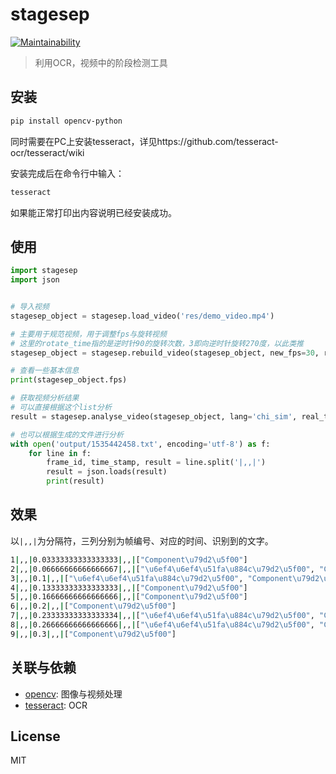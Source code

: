 # stagesep

[![Maintainability](https://api.codeclimate.com/v1/badges/492f06dfdfc447e06470/maintainability)](https://codeclimate.com/github/williamfzc/stagesep/maintainability)

> 利用OCR，视频中的阶段检测工具

## 安装

```bash 
pip install opencv-python
```

同时需要在PC上安装tesseract，详见https://github.com/tesseract-ocr/tesseract/wiki

安装完成后在命令行中输入：

```bash
tesseract
```

如果能正常打印出内容说明已经安装成功。

## 使用

```python
import stagesep
import json


# 导入视频
stagesep_object = stagesep.load_video('res/demo_video.mp4')

# 主要用于规范视频，用于调整fps与旋转视频
# 这里的rotate_time指的是逆时针90的旋转次数，3即向逆时针旋转270度，以此类推
stagesep_object = stagesep.rebuild_video(stagesep_object, new_fps=30, rotate_time=3)

# 查看一些基本信息
print(stagesep_object.fps)

# 获取视频分析结果
# 可以直接根据这个list分析
result = stagesep.analyse_video(stagesep_object, lang='chi_sim', real_time_log=True)

# 也可以根据生成的文件进行分析
with open('output/1535442458.txt', encoding='utf-8') as f:
    for line in f:
        frame_id, time_stamp, result = line.split('|,,|')
        result = json.loads(result)
        print(result)

```

## 效果

以`|,,|`为分隔符，三列分别为帧编号、对应的时间、识别到的文字。

```bash
1|,,|0.03333333333333333|,,|["Component\u79d2\u5f00"]
2|,,|0.06666666666666667|,,|["\u6ef4\u6ef4\u51fa\u884c\u79d2\u5f00", "Component\u79d2\u5f00"]
3|,,|0.1|,,|["\u6ef4\u6ef4\u51fa\u884c\u79d2\u5f00", "Component\u79d2\u5f00"]
4|,,|0.13333333333333333|,,|["Component\u79d2\u5f00"]
5|,,|0.16666666666666666|,,|["Component\u79d2\u5f00"]
6|,,|0.2|,,|["Component\u79d2\u5f00"]
7|,,|0.23333333333333334|,,|["\u6ef4\u6ef4\u51fa\u884c\u79d2\u5f00", "Component\u79d2\u5f00"]
8|,,|0.26666666666666666|,,|["\u6ef4\u6ef4\u51fa\u884c\u79d2\u5f00", "Component\u79d2\u5f00"]
9|,,|0.3|,,|["Component\u79d2\u5f00"]
```

## 关联与依赖

- [opencv](https://opencv-python-tutroals.readthedocs.io/en/latest/py_tutorials/py_tutorials.html): 图像与视频处理
- [tesseract](https://github.com/tesseract-ocr/tesseract/wiki/Downloads): OCR

## License

MIT
